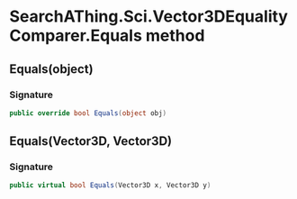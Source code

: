 # SearchAThing.Sci.Vector3DEqualityComparer.Equals method
## Equals(object)
### Signature
```csharp
public override bool Equals(object obj)
```
## Equals(Vector3D, Vector3D)
### Signature
```csharp
public virtual bool Equals(Vector3D x, Vector3D y)
```
